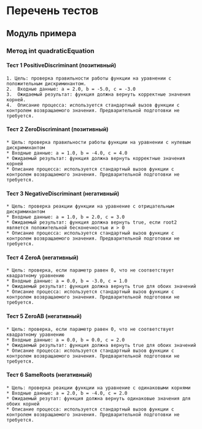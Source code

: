 # Перечень тестов
 
## Модуль примера

### Метод int quadraticEquation

#### Тест 1 PositiveDiscriminant (позитивный)
    1. Цель: проверка правильности работы функции на уравнении с положительным дискриминантом. 
    2.  Входные данные: a = 2.0, b = -5.0, c = -3.0
    3.  Ожидаемый результат: функция должна вернуть корректные значения корней.
    4.  Описание процесса: используется стандартный вызов функции с контролем возвращаемого значения. Предварительной подготовки не требуется.

#### Тест 2 ZeroDiscriminant (позитивный)
    * Цель: проверка правильности работы функции на уравнении с нулевым дискриминантом
    * Входные данные: a = 1.0, b = -4.0, c = 4.0
    * Ожидаемый результат: функция должна вернуть корректные значения корней
    * Описание процесса: используется стандартный вызов функции с контролем возвращаемого значения. Предварительной подготовки не требуется.

#### Тест 3 NegativeDiscriminant (негативный)
    * Цель: проверка реакции функции на уравнение с отрицательным дискриминантом
    * Входные данные: a = 1.0, b = 2.0, c = 3.0 
    * Ожидаемый результат: функция должна вернуть true, если root2 является положительной бесконечностью и > 0
    * Описание процесса: используется стандартный вызов функции с контролем возвращаемого значения. Предварительной подготовки не требуется.    

#### Тест 4 ZeroA (негативный)
    * Цель: проверка, если параметр равен 0, что не соответствует квадратному уравнению
    * Входные данные: a = 0.0, b = -3.0, c = 1.0
    * Ожидаемый результат: функция должна вернуть true для обоих значений
    * Описание процесса: используется стандартный вызов функции с контролем возвращаемого значения. Предварительной подготовки не требуется.

#### Тест 5 ZeroAB (негативный)
    * Цель: проверка, если параметр равен 0, что не соответствует квадратному уравнению
    * Входные данные: a = 0.0, b = 0.0, c = 2.0
    * Ожидаемый результат: функция должна вернуть true для обоих значений
    * Описание процесса: используется стандартный вызов функции с контролем возвращаемого значения. Предварительной подготовки не требуется.
    

#### Тест 6 SameRoots (негативный)
    * Цель: проверка реакции функции на уравнение с одинаковыми корнями 
    * Входные данные: a = 2.0, b = -4.0, c = 2.0
    * Ожидаемый резутат: функция должна вернуть одинаковые значения для обоих корней
    * Описание процесса: используется стандартный вызов функции с контролем возвращаемого значения. Предварительной подготовки не требуется.

